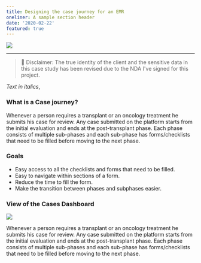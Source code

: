 ```yaml
---
title: Designing the case journey for an EMR
oneliner: A sample section header
date: '2020-02-22'
featured: true
---
```

![](/images/posts/react-native-imessage/cover1.png)

---
> 🔮 Disclaimer: The true identity of the client and the sensitive data in this case study has been revised due to the NDA I've signed for this project.

_Text in italics_,
### What is a Case journey?
Whenever a person requires a transplant or an oncology treatment he submits his case for review. Any case submitted on the platform starts from the initial evaluation and ends at the post-transplant phase. Each phase consists of multiple sub-phases and each sub-phase has forms/checklists that need to be filled before moving to the next phase.


### Goals
- Easy access to all the checklists and forms that need to be filled.
- Easy to navigate within sections of a form.
- Reduce the time to fill the form.
- Make the transition between phases and subphases easier.


### View of the Cases Dashboard
![](/images/posts/react-native-imessage/test.png)
 
Whenever a person requires a transplant or an oncology treatment he submits his case for review. Any case submitted on the platform starts from the initial evaluation and ends at the post-transplant phase. Each phase consists of multiple sub-phases and each sub-phase has forms/checklists that need to be filled before moving to the next phase.